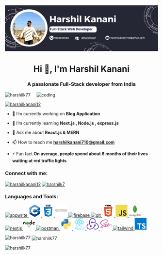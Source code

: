 ![logo](https://github.com/harshilk77/harshilk77/blob/main/Grey%20And%20White%20Modern%20LinkedIn%20Article%20Cover%20Image.png)
<h1 align="center">Hi 👋, I'm Harshil Kanani</h1>
<h3 align="center">A passionate Full-Stack developer from India</h3>

<img align="right" width="400" src="https://camo.githubusercontent.com/7de37139d0b4c1ce40865e799b446c0e963a3dd8fb68d239707237c40604fa3d/68747470733a2f2f63646e2e6472696262626c652e636f6d2f75736572732f3733303730332f73637265656e73686f74732f363538313234332f6176656e746f2e676966" alt="coding" />
<p align="left"> <img src="https://komarev.com/ghpvc/?username=harshilk77&label=Profile%20views&color=0e75b6&style=flat"
          alt="harshilk77" /> </p>

<p align="left"> <a href="https://twitter.com/harshilkanani12" target="blank"><img
               src="https://img.shields.io/twitter/follow/harshilkanani12?logo=twitter&style=for-the-badge"
               alt="harshilkanani12" /></a> </p>

- 🔭 I’m currently working on **Blog Application**

- 🌱 I’m currently learning **Next.js , Node.js , express.js**

- 💬 Ask me about **React.js & MERN**

- 📫 How to reach me **harshilkanani710@gmail.com**

- ⚡ Fun fact **On average, people spend about 6 months of their lives waiting at red traffic lights**

<h3 align="left">Connect with me:</h3>
<p align="left">
     <a href="https://twitter.com/harshilkanani12" target="blank"><img align="center"
               src="https://raw.githubusercontent.com/rahuldkjain/github-profile-readme-generator/master/src/images/icons/Social/twitter.svg"
               alt="harshilkanani12" height="30" width="40" /></a>
     <a href="https://linkedin.com/in/harshilk7" target="blank"><img align="center"
               src="https://raw.githubusercontent.com/rahuldkjain/github-profile-readme-generator/master/src/images/icons/Social/linked-in-alt.svg"
               alt="harshilk7" height="30" width="40" /></a>
</p>

<h3 align="left">Languages and Tools:</h3>
<p align="left"> <a href="https://appwrite.io" target="_blank" rel="noreferrer"> <img
               src="https://www.vectorlogo.zone/logos/appwriteio/appwriteio-icon.svg" alt="appwrite" width="40"
               height="40" /> </a> <a href="https://www.w3schools.com/cpp/" target="_blank" rel="noreferrer"> <img
               src="https://raw.githubusercontent.com/devicons/devicon/master/icons/cplusplus/cplusplus-original.svg"
               alt="cplusplus" width="40" height="40" /> </a> <a href="https://www.w3schools.com/css/" target="_blank"
          rel="noreferrer"> <img
               src="https://raw.githubusercontent.com/devicons/devicon/master/icons/css3/css3-original-wordmark.svg"
               alt="css3" width="40" height="40" /> </a> <a href="https://expressjs.com" target="_blank"
          rel="noreferrer"> <img
               src="https://raw.githubusercontent.com/devicons/devicon/master/icons/express/express-original-wordmark.svg"
               alt="express" width="40" height="40" /> </a> <a href="https://firebase.google.com/" target="_blank"
          rel="noreferrer"> <img src="https://www.vectorlogo.zone/logos/firebase/firebase-icon.svg" alt="firebase"
               width="40" height="40" /> </a> <a href="https://git-scm.com/" target="_blank" rel="noreferrer"> <img
               src="https://www.vectorlogo.zone/logos/git-scm/git-scm-icon.svg" alt="git" width="40" height="40" /> </a>
     <a href="https://www.w3.org/html/" target="_blank" rel="noreferrer"> <img
               src="https://raw.githubusercontent.com/devicons/devicon/master/icons/html5/html5-original-wordmark.svg"
               alt="html5" width="40" height="40" /> </a> <a
          href="https://developer.mozilla.org/en-US/docs/Web/JavaScript" target="_blank" rel="noreferrer"> <img
               src="https://raw.githubusercontent.com/devicons/devicon/master/icons/javascript/javascript-original.svg"
               alt="javascript" width="40" height="40" /> </a> <a href="https://www.mongodb.com/" target="_blank"
          rel="noreferrer"> <img
               src="https://raw.githubusercontent.com/devicons/devicon/master/icons/mongodb/mongodb-original-wordmark.svg"
               alt="mongodb" width="40" height="40" /> </a> <a href="https://nextjs.org/" target="_blank"
          rel="noreferrer"> <img src="https://cdn.worldvectorlogo.com/logos/nextjs-2.svg" alt="nextjs" width="40"
               height="40" /> </a> <a href="https://nodejs.org" target="_blank" rel="noreferrer"> <img
               src="https://raw.githubusercontent.com/devicons/devicon/master/icons/nodejs/nodejs-original-wordmark.svg"
               alt="nodejs" width="40" height="40" /> </a> <a href="https://postman.com" target="_blank"
          rel="noreferrer"> <img src="https://www.vectorlogo.zone/logos/getpostman/getpostman-icon.svg" alt="postman"
               width="40" height="40" /> </a> <a href="https://www.python.org" target="_blank" rel="noreferrer"> <img
               src="https://raw.githubusercontent.com/devicons/devicon/master/icons/python/python-original.svg"
               alt="python" width="40" height="40" /> </a> <a href="https://reactjs.org/" target="_blank"
          rel="noreferrer"> <img
               src="https://raw.githubusercontent.com/devicons/devicon/master/icons/react/react-original-wordmark.svg"
               alt="react" width="40" height="40" /> </a> <a href="https://redux.js.org" target="_blank"
          rel="noreferrer"> <img
               src="https://raw.githubusercontent.com/devicons/devicon/master/icons/redux/redux-original.svg"
               alt="redux" width="40" height="40" /> </a> <a href="https://sass-lang.com" target="_blank"
          rel="noreferrer"> <img
               src="https://raw.githubusercontent.com/devicons/devicon/master/icons/sass/sass-original.svg" alt="sass"
               width="40" height="40" /> </a> <a href="https://tailwindcss.com/" target="_blank" rel="noreferrer"> <img
               src="https://www.vectorlogo.zone/logos/tailwindcss/tailwindcss-icon.svg" alt="tailwind" width="40"
               height="40" /> </a> <a href="https://www.typescriptlang.org/" target="_blank" rel="noreferrer"> <img
               src="https://raw.githubusercontent.com/devicons/devicon/master/icons/typescript/typescript-original.svg"
               alt="typescript" width="40" height="40" /> </a> </p>

<p><img align="left"
          src="https://github-readme-stats.vercel.app/api/top-langs?username=harshilk77&show_icons=true&locale=en&layout=compact"
          alt="harshilk77" /></p>

<p>&nbsp;<img align="center"
          src="https://github-readme-stats.vercel.app/api?username=harshilk77&show_icons=true&locale=en"
          alt="harshilk77" /></p>

<p><img align="center" src="https://github-readme-streak-stats.herokuapp.com/?user=harshilk77&" alt="harshilk77" /></p>
